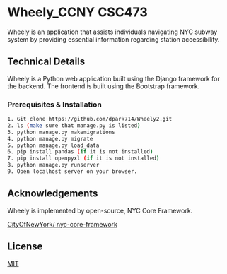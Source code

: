 # Wheely_CCNY CSC473

Wheely is an application that assists individuals navigating NYC subway system by providing essential information regarding station accessibility. 

## Technical Details
Wheely is a Python web application built using the Django framework for the backend. The frontend is built using the Bootstrap framework. 

### Prerequisites & Installation

```bash
1. Git clone https://github.com/dpark714/Wheely2.git
2. ls (make sure that manage.py is listed)
3. python manage.py makemigrations
4. python manage.py migrate
5. python manage.py load_data
6. pip install pandas (if it is not installed)
7. pip install openpyxl (if it is not installed)
8. python manage.py runserver
9. Open localhost server on your browser.
```


## Acknowledgements
Wheely is implemented by open-source, NYC Core Framework.

[CityOfNewYork/ nyc-core-framework](https://github.com/CityOfNewYork/nyc-core-framework/tree/master)


## License

[MIT](https://choosealicense.com/licenses/mit/)


